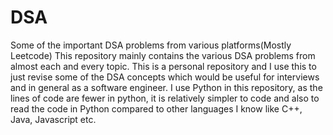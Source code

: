 # DSA
Some of the important DSA problems from various platforms(Mostly Leetcode)
This repository mainly contains the various DSA problems from almost each and every topic. This is a personal repository and I use this to just revise some of the DSA concepts which would be useful for interviews and in general as a software engineer.
I use Python in this repository, as the lines of code are fewer in python, it is relatively simpler to code and also to read the code in Python compared to other languages I know like C++, Java, Javascript etc.
